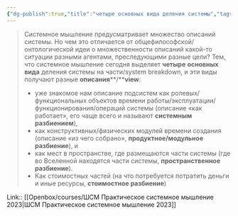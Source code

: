 ```yaml
---
{"dg-publish":true,"title":"четыре основных вида деления системы","tags":["quotes"],"date":"2023-04-04T10:30:13+04:00","modified_at":"2023-06-25T09:24:21+03:00","dg-path":"/quotes/202304041030.md","permalink":"/quotes/202304041030/","dgPassFrontmatter":true}
---
```



> Системное мышление предусматривает множество описаний системы. Но чем это отличается от общефилософской/онтологической идеи о множественности описаний какой-то ситуации разными агентами, преследующими разные цели? Тем, что системное мышление сегодня выделяет **четыре** **основных** **вида** деления системы на части/system breakdown, и эти виды получают разные **описания****/****view**:
> -   уже знакомое нам описание подсистем как ролевых/функциональных объектов времени работы/эксплуатации/функционирования/операций системы (описание «как работает», его чаще всего и называют **системным разбиением**),
> -   как конструктивных/физических модулей времени создания (описание «из чего собрано», **продуктное/модульное разбиение**), и
> -   как мест в пространстве, где размещаются части системы (где во Вселенной находятся части системы, **пространственное разбиение**).
> -   Как стоимостных частей (на что потребуется потратить деньги и иные ресурсы, **стоимостное разбиение**)

Link:: [[Openbox/courses/ШСМ Практическое системное мышление 2023\|ШСМ Практическое системное мышление 2023]]

